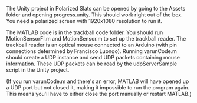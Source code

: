 The Unity project in Polarized Slats can be opened by going to the Assets folder and opening progress.unity. This should work right out of the box. You need a polarized screen with 1920x1080 resolution to run it.

The MATLAB code is in the trackball code folder. You should run MotionSensorFl.m and MotionSensor.m to set up the trackball reader. The trackball reader is an optical mouse connected to an Arduino (with pin connections determined by Francisco Luongo). Running varunCode.m should create a UDP instance and send UDP packets containing mouse information. These UDP packets can be read by the udpServerSample script in the Unity project.

(If you run varunCode.m and there's an error, MATLAB will have opened up a UDP port but not closed it, making it impossible to run the program again. This means you'll have to either close the port manually or restart MATLAB.)
